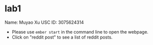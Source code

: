 # lab1
Name: Muyao Xu
USC ID: 3075624314

- Please use  `ember start` in the command line to open the webpage.
- Click on "reddit post" to see a list of reddit posts.
